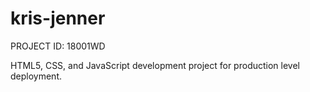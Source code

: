 # kris-jenner
PROJECT ID: 18001WD

HTML5, CSS, and JavaScript development project for production level deployment. 
